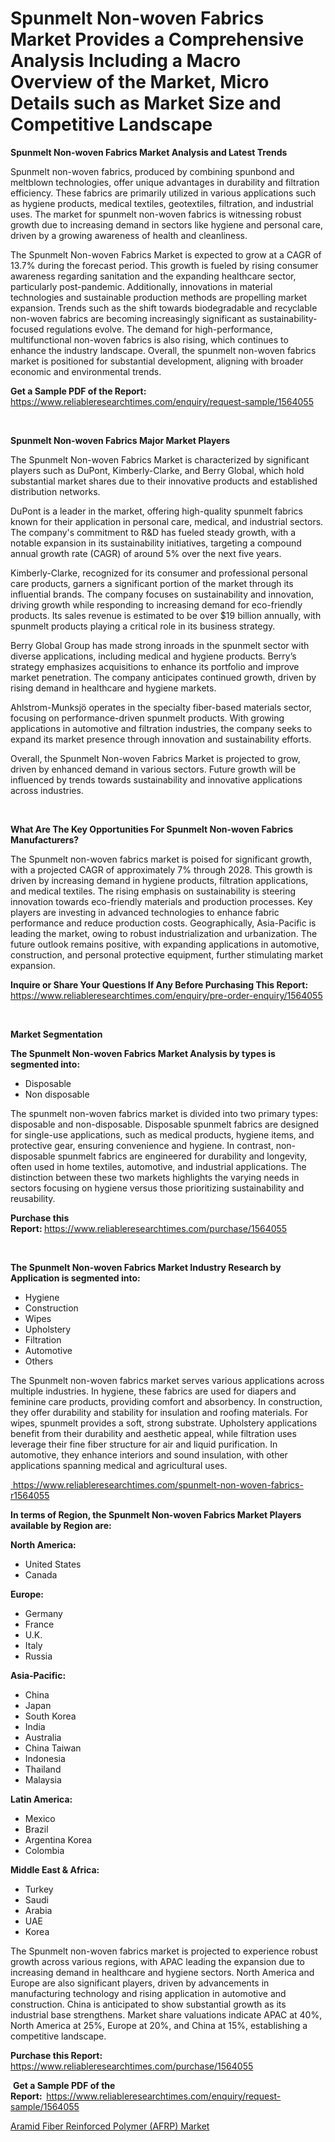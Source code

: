<p><h1>Spunmelt Non-woven Fabrics Market Provides a Comprehensive Analysis Including a Macro Overview of the Market, Micro Details such as Market Size and Competitive Landscape</h1></p><p><strong>Spunmelt Non-woven Fabrics Market Analysis and Latest Trends</strong></p>
<p><p>Spunmelt non-woven fabrics, produced by combining spunbond and meltblown technologies, offer unique advantages in durability and filtration efficiency. These fabrics are primarily utilized in various applications such as hygiene products, medical textiles, geotextiles, filtration, and industrial uses. The market for spunmelt non-woven fabrics is witnessing robust growth due to increasing demand in sectors like hygiene and personal care, driven by a growing awareness of health and cleanliness.</p><p>The Spunmelt Non-woven Fabrics Market is expected to grow at a CAGR of 13.7% during the forecast period. This growth is fueled by rising consumer awareness regarding sanitation and the expanding healthcare sector, particularly post-pandemic. Additionally, innovations in material technologies and sustainable production methods are propelling market expansion. Trends such as the shift towards biodegradable and recyclable non-woven fabrics are becoming increasingly significant as sustainability-focused regulations evolve. The demand for high-performance, multifunctional non-woven fabrics is also rising, which continues to enhance the industry landscape. Overall, the spunmelt non-woven fabrics market is positioned for substantial development, aligning with broader economic and environmental trends.</p></p>
<p><strong>Get a Sample PDF of the Report:&nbsp;</strong> <a href="https://www.reliableresearchtimes.com/enquiry/request-sample/1564055?utm_campaign=2189&utm_medium=2&utm_source=Github&utm_content=ia&utm_term=02022025&utm_id=spunmelt-non-woven-fabrics">https://www.reliableresearchtimes.com/enquiry/request-sample/1564055</a></p>
<p>&nbsp;</p>
<p><strong>Spunmelt Non-woven Fabrics Major Market Players</strong></p>
<p><p>The Spunmelt Non-woven Fabrics Market is characterized by significant players such as DuPont, Kimberly-Clarke, and Berry Global, which hold substantial market shares due to their innovative products and established distribution networks. </p><p>DuPont is a leader in the market, offering high-quality spunmelt fabrics known for their application in personal care, medical, and industrial sectors. The company's commitment to R&D has fueled steady growth, with a notable expansion in its sustainability initiatives, targeting a compound annual growth rate (CAGR) of around 5% over the next five years.</p><p>Kimberly-Clarke, recognized for its consumer and professional personal care products, garners a significant portion of the market through its influential brands. The company focuses on sustainability and innovation, driving growth while responding to increasing demand for eco-friendly products. Its sales revenue is estimated to be over $19 billion annually, with spunmelt products playing a critical role in its business strategy.</p><p>Berry Global Group has made strong inroads in the spunmelt sector with diverse applications, including medical and hygiene products. Berry’s strategy emphasizes acquisitions to enhance its portfolio and improve market penetration. The company anticipates continued growth, driven by rising demand in healthcare and hygiene markets.</p><p>Ahlstrom-Munksjö operates in the specialty fiber-based materials sector, focusing on performance-driven spunmelt products. With growing applications in automotive and filtration industries, the company seeks to expand its market presence through innovation and sustainability efforts.</p><p>Overall, the Spunmelt Non-woven Fabrics Market is projected to grow, driven by enhanced demand in various sectors. Future growth will be influenced by trends towards sustainability and innovative applications across industries.</p></p>
<p>&nbsp;</p>
<p><strong>What Are The Key Opportunities For Spunmelt Non-woven Fabrics Manufacturers?</strong></p>
<p><p>The Spunmelt non-woven fabrics market is poised for significant growth, with a projected CAGR of approximately 7% through 2028. This growth is driven by increasing demand in hygiene products, filtration applications, and medical textiles. The rising emphasis on sustainability is steering innovation towards eco-friendly materials and production processes. Key players are investing in advanced technologies to enhance fabric performance and reduce production costs. Geographically, Asia-Pacific is leading the market, owing to robust industrialization and urbanization. The future outlook remains positive, with expanding applications in automotive, construction, and personal protective equipment, further stimulating market expansion.</p></p>
<p><strong>Inquire or Share Your Questions If Any Before Purchasing This Report:</strong> <a href="https://www.reliableresearchtimes.com/enquiry/pre-order-enquiry/1564055?utm_campaign=2189&utm_medium=2&utm_source=Github&utm_content=ia&utm_term=02022025&utm_id=spunmelt-non-woven-fabrics">https://www.reliableresearchtimes.com/enquiry/pre-order-enquiry/1564055</a></p>
<p>&nbsp;</p>
<p><strong>Market Segmentation</strong></p>
<p><strong>The Spunmelt Non-woven Fabrics Market Analysis by types is segmented into:</strong></p>
<p><ul><li>Disposable</li><li>Non disposable</li></ul></p>
<p><p>The spunmelt non-woven fabrics market is divided into two primary types: disposable and non-disposable. Disposable spunmelt fabrics are designed for single-use applications, such as medical products, hygiene items, and protective gear, ensuring convenience and hygiene. In contrast, non-disposable spunmelt fabrics are engineered for durability and longevity, often used in home textiles, automotive, and industrial applications. The distinction between these two markets highlights the varying needs in sectors focusing on hygiene versus those prioritizing sustainability and reusability.</p></p>
<p><strong>Purchase this Report:&nbsp;</strong><a href="https://www.reliableresearchtimes.com/purchase/1564055?utm_campaign=2189&utm_medium=2&utm_source=Github&utm_content=ia&utm_term=02022025&utm_id=spunmelt-non-woven-fabrics">https://www.reliableresearchtimes.com/purchase/1564055</a></p>
<p>&nbsp;</p>
<p><strong>The Spunmelt Non-woven Fabrics Market Industry Research by Application is segmented into:</strong></p>
<p><ul><li>Hygiene</li><li>Construction</li><li>Wipes</li><li>Upholstery</li><li>Filtration</li><li>Automotive</li><li>Others</li></ul></p>
<p><p>The Spunmelt non-woven fabrics market serves various applications across multiple industries. In hygiene, these fabrics are used for diapers and feminine care products, providing comfort and absorbency. In construction, they offer durability and stability for insulation and roofing materials. For wipes, spunmelt provides a soft, strong substrate. Upholstery applications benefit from their durability and aesthetic appeal, while filtration uses leverage their fine fiber structure for air and liquid purification. In automotive, they enhance interiors and sound insulation, with other applications spanning medical and agricultural uses.</p></p>
<p><a href="https://www.reliableresearchtimes.com/spunmelt-non-woven-fabrics-r1564055?utm_campaign=2189&utm_medium=2&utm_source=Github&utm_content=ia&utm_term=02022025&utm_id=spunmelt-non-woven-fabrics">&nbsp;https://www.reliableresearchtimes.com/spunmelt-non-woven-fabrics-r1564055</a></p>
<p><strong>In terms of Region, the Spunmelt Non-woven Fabrics Market Players available by Region are:</strong></p>
<p>
    <p> <strong> North America: </strong>
        <ul>
            <li>United States</li>
            <li>Canada</li>
        </ul>
        </p> 
    <p> <strong> Europe: </strong>
        <ul>
            <li>Germany</li>
            <li>France</li>
            <li>U.K.</li>
            <li>Italy</li>
            <li>Russia</li>
        </ul>
        </p> 
    <p> <strong> Asia-Pacific: </strong>
        <ul>
            <li>China</li>
            <li>Japan</li>
            <li>South Korea</li>
            <li>India</li>
            <li>Australia</li>
            <li>China Taiwan</li>
            <li>Indonesia</li>
            <li>Thailand</li>
            <li>Malaysia</li>
        </ul>
        </p> 
    <p> <strong> Latin America: </strong>
        <ul>
            <li>Mexico</li>
            <li>Brazil</li>
            <li>Argentina Korea</li>
            <li>Colombia</li>
        </ul>
        </p> 
    <p> <strong> Middle East & Africa: </strong>
        <ul>
            <li>Turkey</li>
            <li>Saudi</li>
            <li>Arabia</li>
            <li>UAE</li>
            <li>Korea</li>
        </ul>
    </p>
    </p>
<p><p>The Spunmelt non-woven fabrics market is projected to experience robust growth across various regions, with APAC leading the expansion due to increasing demand in healthcare and hygiene sectors. North America and Europe are also significant players, driven by advancements in manufacturing technology and rising application in automotive and construction. China is anticipated to show substantial growth as its industrial base strengthens. Market share valuations indicate APAC at 40%, North America at 25%, Europe at 20%, and China at 15%, establishing a competitive landscape.</p></p>
<p><strong>Purchase this Report: </strong><a href="https://www.reliableresearchtimes.com/purchase/1564055?utm_campaign=2189&utm_medium=2&utm_source=Github&utm_content=ia&utm_term=02022025&utm_id=spunmelt-non-woven-fabrics">https://www.reliableresearchtimes.com/purchase/1564055</a></p>
<p>&nbsp;<strong>Get a Sample PDF of the Report:&nbsp;&nbsp;</strong><a href="https://www.reliableresearchtimes.com/enquiry/request-sample/1564055?utm_campaign=2189&utm_medium=2&utm_source=Github&utm_content=ia&utm_term=02022025&utm_id=spunmelt-non-woven-fabrics">https://www.reliableresearchtimes.com/enquiry/request-sample/1564055</a></p>
<p><strong></strong></p>
<p><p><a href="https://github.com/NargisHussain75/Market-Research-Report-List-1/blob/main/aramid-fiber-reinforced-polymer-afrp-market.md?utm_campaign=2189&utm_medium=2&utm_source=Github&utm_content=ia&utm_term=02022025&utm_id=spunmelt-non-woven-fabrics">Aramid Fiber Reinforced Polymer (AFRP) Market</a></p></p>